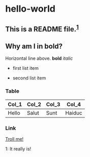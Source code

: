 # hello-world

## This is a README file.<sup>[1](#footnote1)</sup>

Why am I in bold?
-- 
Horizontal line above.
**bold**
*italic*

* first list item 
- second list item

### Table
Col_1 | Col_2 | Col_3 | Col_4
--- | --- | --- | ---
Hello | Salut | Sunt | Haiduc

### Link
[Troll me!](https://www.youtube.com/watch?v=NTmk0Pqk6hs)

<a name="footnote1">1</a>: It really is!
